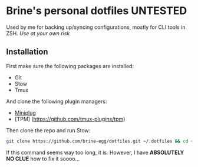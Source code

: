 # Brine's personal dotfiles **UNTESTED**

Used by me for backing up/syncing configurations, mostly for CLI tools in ZSH.
*Use at your own risk*

## Installation

First make sure the following packages are installed:
- Git
- Stow
- Tmux

And clone the following plugin managers:
- [Miniplug](https://git.sr.ht/~yerinalexey/miniplug)
- [TPM] (https://github.com/tmux-plugins/tpm)

Then clone the repo and run Stow:

```sh
git clone https://github.com/brine-egg/dotfiles.git ~/.dotfiles && cd ~/.dotfiles && stow .
```

If this command seems way too long, it is. However, I have **ABSOLUTELY NO CLUE** how to fix it soooo...
